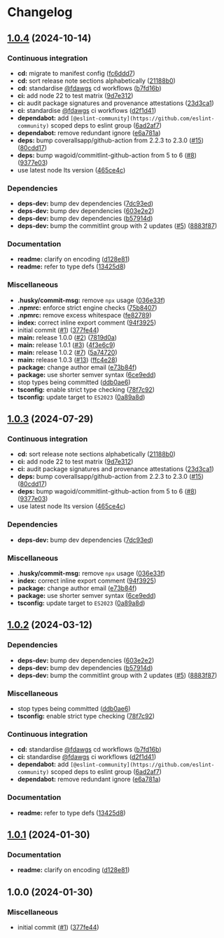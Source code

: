 # Changelog

## [1.0.4](https://github.com/Fdawgs/fix-latin1-to-utf8/compare/fix-latin1-to-utf8-v1.0.3...fix-latin1-to-utf8-v1.0.4) (2024-10-14)


### Continuous integration

* **cd:** migrate to manifest config ([fc6ddd7](https://github.com/Fdawgs/fix-latin1-to-utf8/commit/fc6ddd7b66f3aa0007e6bb87caface525c95fe2b))
* **cd:** sort release note sections alphabetically ([21188b0](https://github.com/Fdawgs/fix-latin1-to-utf8/commit/21188b083712e4344fb81df1054de0b36344c029))
* **cd:** standardise [@fdawgs](https://github.com/fdawgs) cd workflows ([b7fd16b](https://github.com/Fdawgs/fix-latin1-to-utf8/commit/b7fd16b5a1984f31b86f6ca011fa0103ab789d8d))
* **ci:** add node 22 to test matrix ([9d7e312](https://github.com/Fdawgs/fix-latin1-to-utf8/commit/9d7e312aab9a5fbc317a92ae5390b42c0c83b04b))
* **ci:** audit package signatures and provenance attestations ([23d3ca1](https://github.com/Fdawgs/fix-latin1-to-utf8/commit/23d3ca10c9672a4917aabd931f0d18ac5d6de916))
* **ci:** standardise [@fdawgs](https://github.com/fdawgs) ci workflows ([d2f1d41](https://github.com/Fdawgs/fix-latin1-to-utf8/commit/d2f1d413c5afbb7dbc67c1ba2a0472a69361b2f0))
* **dependabot:** add `[@eslint-community](https://github.com/eslint-community)` scoped deps to eslint group ([6ad2af7](https://github.com/Fdawgs/fix-latin1-to-utf8/commit/6ad2af732659dfa58bf23369cd1d3cfc5347a687))
* **dependabot:** remove redundant ignore ([e6a781a](https://github.com/Fdawgs/fix-latin1-to-utf8/commit/e6a781aaf0c0f17c61d8f942d46c47244f8fe80b))
* **deps:** bump coverallsapp/github-action from 2.2.3 to 2.3.0 ([#15](https://github.com/Fdawgs/fix-latin1-to-utf8/issues/15)) ([80cdd17](https://github.com/Fdawgs/fix-latin1-to-utf8/commit/80cdd172b9986080cb95ccf739c9272c13b20446))
* **deps:** bump wagoid/commitlint-github-action from 5 to 6 ([#8](https://github.com/Fdawgs/fix-latin1-to-utf8/issues/8)) ([9377e03](https://github.com/Fdawgs/fix-latin1-to-utf8/commit/9377e03443d58ea6c71e681e25d043dc09afecee))
* use latest node lts version ([465ce4c](https://github.com/Fdawgs/fix-latin1-to-utf8/commit/465ce4c98c118ce24190db7f353c5772ad004141))


### Dependencies

* **deps-dev:** bump dev dependencies ([7dc93ed](https://github.com/Fdawgs/fix-latin1-to-utf8/commit/7dc93ededce10b5f76266331355b9f3e0ec51624))
* **deps-dev:** bump dev dependencies ([603e2e2](https://github.com/Fdawgs/fix-latin1-to-utf8/commit/603e2e2e531d1eeb2c72a82cecebbad21e6b7347))
* **deps-dev:** bump dev dependencies ([b57914d](https://github.com/Fdawgs/fix-latin1-to-utf8/commit/b57914dbe17fe1f13be4a117af65de0b3fb4db02))
* **deps-dev:** bump the commitlint group with 2 updates ([#5](https://github.com/Fdawgs/fix-latin1-to-utf8/issues/5)) ([8883f87](https://github.com/Fdawgs/fix-latin1-to-utf8/commit/8883f87b7bedb3f11c5d335cf61f3bffec044189))


### Documentation

* **readme:** clarify on encoding ([d128e81](https://github.com/Fdawgs/fix-latin1-to-utf8/commit/d128e81379e62dd1ca2462039f945437f81f8a2c))
* **readme:** refer to type defs ([13425d8](https://github.com/Fdawgs/fix-latin1-to-utf8/commit/13425d831cdb891d08543d68f91651c17bc2a984))


### Miscellaneous

* **.husky/commit-msg:** remove `npx` usage ([036e33f](https://github.com/Fdawgs/fix-latin1-to-utf8/commit/036e33f591700db25132a81b846ccc3ba451422f))
* **.npmrc:** enforce strict engine checks ([75b8407](https://github.com/Fdawgs/fix-latin1-to-utf8/commit/75b84073abca95fd64c3ca92ea27e7f4ed12595a))
* **.npmrc:** remove excess whitespace ([fe82789](https://github.com/Fdawgs/fix-latin1-to-utf8/commit/fe82789ffd9a93234e60a3db2febcc59244fc73c))
* **index:** correct inline export comment ([94f3925](https://github.com/Fdawgs/fix-latin1-to-utf8/commit/94f392501dc920fa599eaac8fe096dce1a03ada7))
* initial commit ([#1](https://github.com/Fdawgs/fix-latin1-to-utf8/issues/1)) ([377fe44](https://github.com/Fdawgs/fix-latin1-to-utf8/commit/377fe445260bb84eaf5e0fc86061d88495820116))
* **main:** release 1.0.0 ([#2](https://github.com/Fdawgs/fix-latin1-to-utf8/issues/2)) ([7819d0a](https://github.com/Fdawgs/fix-latin1-to-utf8/commit/7819d0acfb3e241e3d5af397e071f62beabd9d4f))
* **main:** release 1.0.1 ([#3](https://github.com/Fdawgs/fix-latin1-to-utf8/issues/3)) ([4f3e6c9](https://github.com/Fdawgs/fix-latin1-to-utf8/commit/4f3e6c9743998a4db5cea406d95bb54b1c8500b8))
* **main:** release 1.0.2 ([#7](https://github.com/Fdawgs/fix-latin1-to-utf8/issues/7)) ([5a74720](https://github.com/Fdawgs/fix-latin1-to-utf8/commit/5a747205ab528cc6f4a7bee7840ec8696f88d57e))
* **main:** release 1.0.3 ([#13](https://github.com/Fdawgs/fix-latin1-to-utf8/issues/13)) ([ffc4e28](https://github.com/Fdawgs/fix-latin1-to-utf8/commit/ffc4e28af7b0c41ec9126bc071e58e3f6e1c3c01))
* **package:** change author email ([e73b84f](https://github.com/Fdawgs/fix-latin1-to-utf8/commit/e73b84f43dc029c901aca70b2a7ef64d32e6d38b))
* **package:** use shorter semver syntax ([6ce9edd](https://github.com/Fdawgs/fix-latin1-to-utf8/commit/6ce9edd41743abab2c7d105fdc758d3812889f63))
* stop types being committed ([ddb0ae6](https://github.com/Fdawgs/fix-latin1-to-utf8/commit/ddb0ae60ca78e8d009491d8cce80a467c9a71481))
* **tsconfig:** enable strict type checking ([78f7c92](https://github.com/Fdawgs/fix-latin1-to-utf8/commit/78f7c92cd92917a0b4b9084f015ecfee006672d4))
* **tsconfig:** update target to `ES2023` ([0a89a8d](https://github.com/Fdawgs/fix-latin1-to-utf8/commit/0a89a8de1940b8fe61ee75cac130414b7c89c481))

## [1.0.3](https://github.com/Fdawgs/fix-latin1-to-utf8/compare/v1.0.2...v1.0.3) (2024-07-29)


### Continuous integration

* **cd:** sort release note sections alphabetically ([21188b0](https://github.com/Fdawgs/fix-latin1-to-utf8/commit/21188b083712e4344fb81df1054de0b36344c029))
* **ci:** add node 22 to test matrix ([9d7e312](https://github.com/Fdawgs/fix-latin1-to-utf8/commit/9d7e312aab9a5fbc317a92ae5390b42c0c83b04b))
* **ci:** audit package signatures and provenance attestations ([23d3ca1](https://github.com/Fdawgs/fix-latin1-to-utf8/commit/23d3ca10c9672a4917aabd931f0d18ac5d6de916))
* **deps:** bump coverallsapp/github-action from 2.2.3 to 2.3.0 ([#15](https://github.com/Fdawgs/fix-latin1-to-utf8/issues/15)) ([80cdd17](https://github.com/Fdawgs/fix-latin1-to-utf8/commit/80cdd172b9986080cb95ccf739c9272c13b20446))
* **deps:** bump wagoid/commitlint-github-action from 5 to 6 ([#8](https://github.com/Fdawgs/fix-latin1-to-utf8/issues/8)) ([9377e03](https://github.com/Fdawgs/fix-latin1-to-utf8/commit/9377e03443d58ea6c71e681e25d043dc09afecee))
* use latest node lts version ([465ce4c](https://github.com/Fdawgs/fix-latin1-to-utf8/commit/465ce4c98c118ce24190db7f353c5772ad004141))


### Dependencies

* **deps-dev:** bump dev dependencies ([7dc93ed](https://github.com/Fdawgs/fix-latin1-to-utf8/commit/7dc93ededce10b5f76266331355b9f3e0ec51624))


### Miscellaneous

* **.husky/commit-msg:** remove `npx` usage ([036e33f](https://github.com/Fdawgs/fix-latin1-to-utf8/commit/036e33f591700db25132a81b846ccc3ba451422f))
* **index:** correct inline export comment ([94f3925](https://github.com/Fdawgs/fix-latin1-to-utf8/commit/94f392501dc920fa599eaac8fe096dce1a03ada7))
* **package:** change author email ([e73b84f](https://github.com/Fdawgs/fix-latin1-to-utf8/commit/e73b84f43dc029c901aca70b2a7ef64d32e6d38b))
* **package:** use shorter semver syntax ([6ce9edd](https://github.com/Fdawgs/fix-latin1-to-utf8/commit/6ce9edd41743abab2c7d105fdc758d3812889f63))
* **tsconfig:** update target to `ES2023` ([0a89a8d](https://github.com/Fdawgs/fix-latin1-to-utf8/commit/0a89a8de1940b8fe61ee75cac130414b7c89c481))

## [1.0.2](https://github.com/Fdawgs/fix-latin1-to-utf8/compare/v1.0.1...v1.0.2) (2024-03-12)


### Dependencies

* **deps-dev:** bump dev dependencies ([603e2e2](https://github.com/Fdawgs/fix-latin1-to-utf8/commit/603e2e2e531d1eeb2c72a82cecebbad21e6b7347))
* **deps-dev:** bump dev dependencies ([b57914d](https://github.com/Fdawgs/fix-latin1-to-utf8/commit/b57914dbe17fe1f13be4a117af65de0b3fb4db02))
* **deps-dev:** bump the commitlint group with 2 updates ([#5](https://github.com/Fdawgs/fix-latin1-to-utf8/issues/5)) ([8883f87](https://github.com/Fdawgs/fix-latin1-to-utf8/commit/8883f87b7bedb3f11c5d335cf61f3bffec044189))


### Miscellaneous

* stop types being committed ([ddb0ae6](https://github.com/Fdawgs/fix-latin1-to-utf8/commit/ddb0ae60ca78e8d009491d8cce80a467c9a71481))
* **tsconfig:** enable strict type checking ([78f7c92](https://github.com/Fdawgs/fix-latin1-to-utf8/commit/78f7c92cd92917a0b4b9084f015ecfee006672d4))


### Continuous integration

* **cd:** standardise [@fdawgs](https://github.com/fdawgs) cd workflows ([b7fd16b](https://github.com/Fdawgs/fix-latin1-to-utf8/commit/b7fd16b5a1984f31b86f6ca011fa0103ab789d8d))
* **ci:** standardise [@fdawgs](https://github.com/fdawgs) ci workflows ([d2f1d41](https://github.com/Fdawgs/fix-latin1-to-utf8/commit/d2f1d413c5afbb7dbc67c1ba2a0472a69361b2f0))
* **dependabot:** add `[@eslint-community](https://github.com/eslint-community)` scoped deps to eslint group ([6ad2af7](https://github.com/Fdawgs/fix-latin1-to-utf8/commit/6ad2af732659dfa58bf23369cd1d3cfc5347a687))
* **dependabot:** remove redundant ignore ([e6a781a](https://github.com/Fdawgs/fix-latin1-to-utf8/commit/e6a781aaf0c0f17c61d8f942d46c47244f8fe80b))


### Documentation

* **readme:** refer to type defs ([13425d8](https://github.com/Fdawgs/fix-latin1-to-utf8/commit/13425d831cdb891d08543d68f91651c17bc2a984))

## [1.0.1](https://github.com/Fdawgs/fix-latin1-to-utf8/compare/v1.0.0...v1.0.1) (2024-01-30)


### Documentation

* **readme:** clarify on encoding ([d128e81](https://github.com/Fdawgs/fix-latin1-to-utf8/commit/d128e81379e62dd1ca2462039f945437f81f8a2c))

## 1.0.0 (2024-01-30)


### Miscellaneous

* initial commit ([#1](https://github.com/Fdawgs/fix-latin1-to-utf8/issues/1)) ([377fe44](https://github.com/Fdawgs/fix-latin1-to-utf8/commit/377fe445260bb84eaf5e0fc86061d88495820116))
